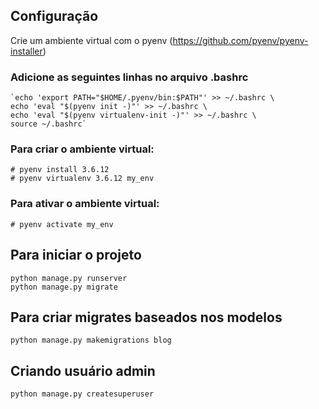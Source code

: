 ## Configuração
Crie um ambiente virtual com o pyenv (https://github.com/pyenv/pyenv-installer)

### Adicione as seguintes linhas no arquivo .bashrc
```
`echo 'export PATH="$HOME/.pyenv/bin:$PATH"' >> ~/.bashrc \ 
echo 'eval "$(pyenv init -)"' >> ~/.bashrc \ 
echo 'eval "$(pyenv virtualenv-init -)"' >> ~/.bashrc \ 
source ~/.bashrc`
```

### Para criar o ambiente virtual:
```
# pyenv install 3.6.12
# pyenv virtualenv 3.6.12 my_env
```

### Para ativar o ambiente virtual:
```
# pyenv activate my_env
```

## Para iniciar o projeto
```
python manage.py runserver
python manage.py migrate
```

## Para criar migrates baseados nos modelos
```
python manage.py makemigrations blog
```

## Criando usuário admin
```
python manage.py createsuperuser
```
